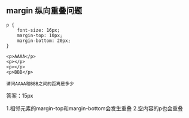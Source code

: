 ## margin 纵向重叠问题
```
p {
    font-size: 16px;
    margin-top: 10px;
    margin-bottom: 20px;
}

<p>AAAA</p>
<p></p>
<p></p>
<p>BBB</p>

请问AAAA和BBB之间的距离是多少
```


答案：15px

1.相邻元素的margin-top和margin-bottom会发生重叠
2.空内容的p也会重叠
